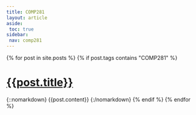 ```yaml
---
title: COMP281
layout: article
aside:
 toc: true
sidebar:
 nav: comp281
---
```

{% for post in site.posts %}
{% if post.tags contains "COMP281" %}
# [{{post.title}}]({{site.baseurl}}{{post.url}})
{::nomarkdown}
{{post.content}}
{:/nomarkdown}
{% endif %}
{% endfor %}
